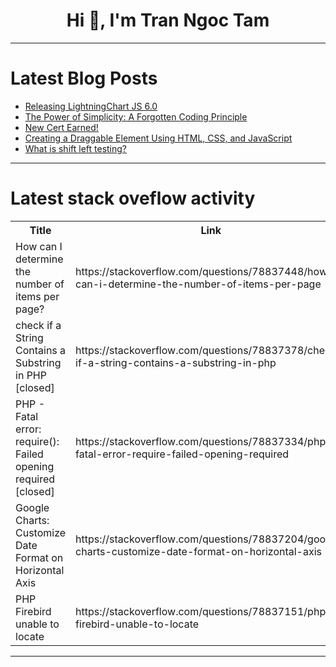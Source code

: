 <h1 align="center">Hi 👋, I'm Tran Ngoc Tam</h1>

---

# Latest Blog Posts 
<!-- BLOG-POST-LIST:START -->
- [Releasing LightningChart JS 6.0](https://dev.to/lightningchart/releasing-lightningchart-js-60-2k2e)
- [The Power of Simplicity: A Forgotten Coding Principle](https://dev.to/doozieakshay/the-power-of-simplicity-a-forgotten-coding-principle-4abf)
- [New Cert Earned!](https://dev.to/francis_ngugi/new-cert-earned-2jkh)
- [Creating a Draggable Element Using HTML, CSS, and JavaScript](https://dev.to/code_passion/creating-a-draggable-element-using-html-css-and-javascript-54g7)
- [What is shift left testing?](https://dev.to/keploy/what-is-shift-left-testing-438b)
<!-- BLOG-POST-LIST:END -->

---

# Latest stack oveflow activity
<table>
  <tr><th>Title</th><th>Link</th></tr>
  <!-- STACKOVERFLOW:START --><tr><td>How can I determine the number of items per page?</td><td>https://stackoverflow.com/questions/78837448/how-can-i-determine-the-number-of-items-per-page</td></tr><tr><td>check if a String Contains a Substring in PHP [closed]</td><td>https://stackoverflow.com/questions/78837378/check-if-a-string-contains-a-substring-in-php</td></tr><tr><td>PHP - Fatal error: require&lpar;&rpar;: Failed opening required [closed]</td><td>https://stackoverflow.com/questions/78837334/php-fatal-error-require-failed-opening-required</td></tr><tr><td>Google Charts: Customize Date Format on Horizontal Axis</td><td>https://stackoverflow.com/questions/78837204/google-charts-customize-date-format-on-horizontal-axis</td></tr><tr><td>PHP Firebird unable to locate</td><td>https://stackoverflow.com/questions/78837151/php-firebird-unable-to-locate</td></tr><!-- STACKOVERFLOW:END -->
</table>

---


